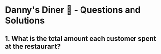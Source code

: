 # Danny's Diner :stew: - Questions and Solutions

## 1. What is the total amount each customer spent at the restaurant?

